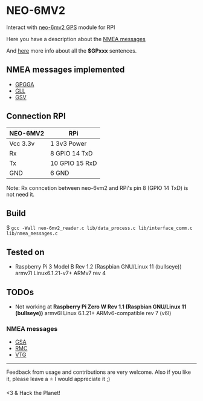 # NEO-6MV2

Interact with [neo-6mv2 GPS](https://components101.com/modules/neo-6mv2-gps-module) module for RPI

Here you have a description about the [NMEA messages](https://receiverhelp.trimble.com/alloy-gnss/en-us/NMEA-0183messages_MessageOverview.html)

And [here](https://aprs.gids.nl/nmea) more info about all the **$GPxxx** sentences. 

## NMEA messages implemented

- [GPGGA](http://aprs.gids.nl/nmea/#gga)
- [GLL](https://receiverhelp.trimble.com/alloy-gnss/en-us/NMEA-0183messages_GLL.html)
- [GSV](https://receiverhelp.trimble.com/alloy-gnss/en-us/NMEA-0183messages_GSV.html)

## Connection RPI

| NEO-6MV2 |       RPi      |
|----------|----------------|
| Vcc 3.3v |  1 3v3 Power   |
|    Rx    |  8 GPIO 14 TxD |
|    Tx    | 10 GPIO 15 RxD |
|   GND    |  6 GND         |

Note: Rx conncetion between neo-6vm2 and RPi's pin 8 (GPIO 14 TxD) is not need it.

## Build

$ `gcc -Wall neo-6mv2_reader.c lib/data_process.c lib/interface_comm.c lib/nmea_messages.c`

## Tested on

- Raspberry Pi 3 Model B Rev 1.2 (Raspbian GNU/Linux 11 (bullseye)) armv7l Linux6.1.21-v7+ ARMv7 rev 4

## TODOs

- Not working at **Raspberry Pi Zero W Rev 1.1 (Raspbian GNU/Linux 11 (bullseye))** armv6l Linux 6.1.21+ ARMv6-compatible rev 7 (v6l)

### NMEA messages

- [GSA](https://receiverhelp.trimble.com/alloy-gnss/en-us/NMEA-0183messages_GSA.html)
- [RMC](https://receiverhelp.trimble.com/alloy-gnss/en-us/NMEA-0183messages_RMC.html)
- [VTG](https://aprs.gids.nl/nmea/#vtg)

---

Feedback from usage and contributions are very welcome.
Also if you like it, please leave a :star: I would appreciate it ;)

<3 & Hack the Planet!
